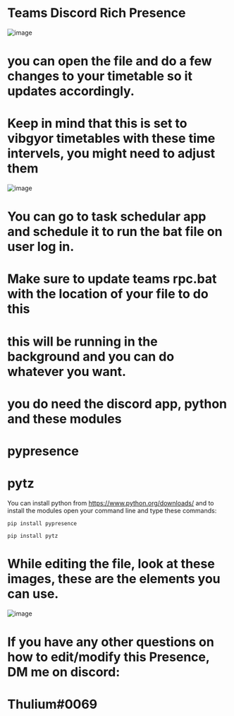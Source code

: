 # Teams Discord Rich Presence
![image](https://user-images.githubusercontent.com/73468768/129151462-7a3c57c8-338d-46d5-a8f3-5c140b7fc492.png)

# you can open the file and do a few changes to your timetable so it updates accordingly.
# Keep in mind that this is set to vibgyor timetables with these time intervels, you might need to adjust them

![image](https://user-images.githubusercontent.com/73468768/129153578-e3e992a4-eed7-4ec9-a492-c879f8eaa3e7.png)


# You can go to task schedular app and schedule it to run the bat file on user log in.
# Make sure to update teams rpc.bat with the location of your file to do this

# this will be running in the background and you can do whatever you want.

# you do need the discord app, python and these modules

# pypresence

# pytz

You can install python from https://www.python.org/downloads/ and to install the modules open your command line and type these commands:

`pip install pypresence`

`pip install pytz`


# While editing the file, look at these images, these are the elements you can use.
![image](https://user-images.githubusercontent.com/73468768/129151356-c4699134-7db1-4607-b190-9289ad3e8905.png)

# If you have any other questions on how to edit/modify this Presence, DM me on discord:
# Thulium#0069
